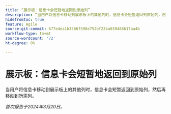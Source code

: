 ```yaml
---
title: “展示板：信息卡会短暂地返回到原始列”
description: “当用户将信息卡移动到展示板上的其他列时，信息卡会短暂返回到原始列，然后再移动到所需列。”
hidefromtoc: true
feature: Agile
source-git-commit: 677e4ea1b3586f598e752bf23ba039488617aa4b
workflow-type: tm+mt
source-wordcount: '72'
ht-degree: 0%

---
```



# 展示板：信息卡会短暂地返回到原始列

当用户将信息卡移动到展示板上的其他列时，信息卡会短暂返回到原始列，然后再移动到所需列。

_首次报告于2024年3月20日。_
